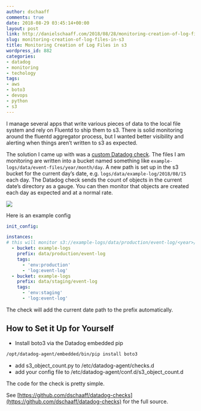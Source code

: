 ```yaml
---
author: dschaaff
comments: true
date: 2018-08-29 03:45:14+00:00
layout: post
link: http://danielschaaff.com/2018/08/28/monitoring-creation-of-log-files-in-s3/
slug: monitoring-creation-of-log-files-in-s3
title: Monitoring Creation of Log Files in s3
wordpress_id: 882
categories:
- datadog
- monitoring
- techology
tags:
- aws
- boto3
- devops
- python
- s3
---
```


I manage several apps that write various pieces of data to the local file system and rely on Fluentd to ship them to s3. There is solid monitoring around the fluentd aggregator process, but I wanted better visibility and alerting when things aren’t written to s3 as expected.

The solution I came up with was a [custom Datadog check](https://github.com/dschaaff/datadog-checks). The files I am monitoring are written into a bucket named something like `example-logs/data/event-files/year/month/day`. A new path is set up in the s3 bucket for the current day’s date, e.g. `logs/data/example-log/2018/08/15` each day. The Datadog check sends the count of objects in the current date’s directory as a gauge. You can then monitor that objects are created each day as expected and at a normal rate.

![](https://danielschaaff.files.wordpress.com/2018/08/screen-shot-2018-08-28-at-8-41-07-pm.png?w=300)

Here is an example config

```yaml
init_config:

instances:
# this will monitor s3://example-logs/data/production/event-log/<year>/<month>/<day>
  - bucket: example-logs
    prefix: data/production/event-log
    tags:
      - 'env:production'
      - 'log:event-log'
  - bucket: example-logs
    prefix: data/staging/event-log
    tags:
      - 'env:staging'
      - 'log:event-log'
```

The check will add the current date path to the prefix automatically.

## How to Set it Up for Yourself

- Install boto3 via the Datadog embedded pip

```bash
/opt/datadog-agent/embedded/bin/pip install boto3
```

- add s3_object_count.py to /etc/datadog-agent/checks.d
- add your config file to /etc/datadog-agent/conf.d/s3_object_count.d

The code for the check is pretty simple.

<script src="https://gist.github.com/dschaaff/c8328f1c6846eaa18980ed988b062d71.js"></script>

See [https://github.com/dschaaff/datadog-checks](https://github.com/dschaaff/datadog-checks) for the full source.
